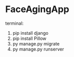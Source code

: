 # FaceAgingApp

terminal:
1. pip install django
2. pip install Pillow
3. py manage.py migrate
4. py manage.py runserver
